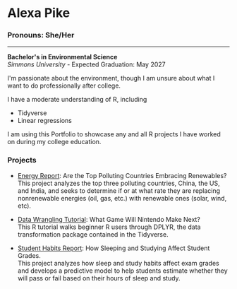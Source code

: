 # Alexa Pike
### Pronouns: She/Her
---
**Bachelor's in Environmental Science**\
*Simmons University* - Expected Graduation: May 2027

I'm passionate about the environment, though I am unsure about what I want to do professionally after college.

I have a moderate understanding of R, including

- Tidyverse
- Linear regressions

I am using this Portfolio to showcase any and all R projects I have worked on during my college education.

### Projects

- [Energy Report](https://github.com/Alexa-J-Pike/MiniProject_1.git): Are the Top Polluting Countries Embracing Renewables?\
This project analyzes the top three polluting countries, China, the US, and India, and seeks to determine if or at what rate they are replacing nonrenewable energies (oil, gas, etc.) with renewable ones (solar, wind, etc).

- [Data Wrangling Tutorial](https://github.com/Alexa-J-Pike/MiniProject_2.git): What Game Will Nintendo Make Next?\
This R tutorial walks beginner R users through DPLYR, the data transformation package contained in the Tidyverse. 

- [Student Habits Report](link): How Sleeping and Studying Affect Student Grades.\
This project analyzes how sleep and study habits affect exam grades and develops a predictive model to help students estimate whether they will pass or fail based on their hours of sleep and study.
